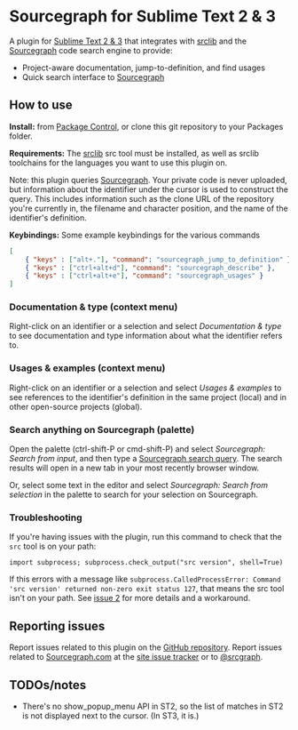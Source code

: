 # Sourcegraph for Sublime Text 2 & 3

A plugin for [Sublime Text 2 & 3](http://www.sublimetext.com/) that integrates
with [srclib](https://srclib.org) and the
[Sourcegraph](https://sourcegraph.com) code search engine to provide:

* Project-aware documentation, jump-to-definition, and find usages
* Quick search interface to [Sourcegraph](https://sourcegraph.com)


## How to use

**Install:** from [Package Control](https://sublime.wbond.net/packages/Sourcegraph), or clone this git repository to your Packages folder.

**Requirements:** The [srclib](https://srclib.org) src tool must be installed,
as well as srclib toolchains for the languages you want to use this plugin
on.

Note: this plugin queries [Sourcegraph](https://sourcegraph.com). Your private
code is never uploaded, but information about the identifier under the cursor
is used to construct the query. This includes information such as the clone
URL of the repository you're currently in, the filename and character
position, and the name of the identifier's definition.

**Keybindings:**
Some example keybindings for the various commands
```json
[
	{ "keys" : ["alt+."], "command": "sourcegraph_jump_to_definition" },
	{ "keys" : ["ctrl+alt+d"], "command": "sourcegraph_describe" },
	{ "keys" : ["ctrl+alt+e"], "command": "sourcegraph_usages" }
]
```

### Documentation & type (context menu)

Right-click on an identifier or a selection and select _Documentation & type_
to see documentation and type information about what the identifier refers to.

### Usages & examples (context menu)

Right-click on an identifier or a selection and select _Usages & examples_ to
see references to the identifier's definition in the same project (local) and
in other open-source projects (global).

### Search anything on Sourcegraph (palette)

Open the palette (ctrl-shift-P or cmd-shift-P) and select _Sourcegraph: Search
from input_, and then type a [Sourcegraph search
query](https://sourcegraph.com/help/doc#search-keywords). The search results
will open in a new tab in your most recently browser window.

Or, select some text in the editor and select _Sourcegraph: Search from
selection_ in the palette to search for your selection on Sourcegraph.

### Troubleshooting

If you're having issues with the plugin, run this command to check
that the `src` tool is on your path:

```
import subprocess; subprocess.check_output("src version", shell=True)
```

If this errors with a message like `subprocess.CalledProcessError:
Command 'src version' returned non-zero exit status 127`, that means
the src tool isn't on your path. See [issue
2](https://github.com/sourcegraph/sourcegraph-sublime/issues/2) for
more details and a workaround.

## Reporting issues

Report issues related to this plugin on the [GitHub
repository](https://github.com/sourcegraph/sourcegraph-sublime). Report issues
related to [Sourcegraph.com](https://sourcegraph.com) at the [site issue
tracker](https://github.com/sourcegraph/sourcegraph.com/issues/new) or to
[@srcgraph](https://twitter.com/srcgraph).

## TODOs/notes


* There's no show_popup_menu API in ST2, so the list of matches in ST2 is not displayed next to the cursor. (In ST3, it is.)
